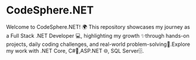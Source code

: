 # CodeSphere.NET
 Welcome to CodeSphere.NET! 🌍 This repository showcases my journey as a Full Stack .NET Developer 💻, highlighting my growth ✨through hands-on projects, daily coding challenges, and real-world problem-solving🚀.Explore my work with .NET Core, C#🔷,ASP.NET 🌐, SQL Server🗄️.
